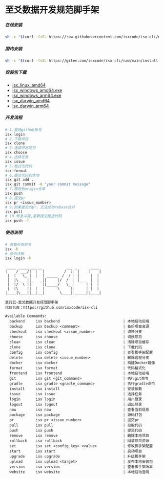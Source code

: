 # 至爻数据开发规范脚手架

##### 在线安装

```bash
sh -c "$(curl -fsSL https://raw.githubusercontent.com/isxcode/isx-cli/main/install.sh)"
```

##### 国内安装

```bash
sh -c "$(curl -fsSL https://gitee.com/isxcode/isx-cli/raw/main/install.sh)"
```

##### 安装包下载

- [isx_linux_amd64](https://isxcode.oss-cn-shanghai.aliyuncs.com/zhixingyun/isx_linux_amd64)
- [isx_windows_amd64.exe](https://isxcode.oss-cn-shanghai.aliyuncs.com/zhixingyun/isx_windows_amd64.exe)
- [isx_windows_arm64.exe](https://isxcode.oss-cn-shanghai.aliyuncs.com/zhixingyun/isx_windows_arm64.exe)
- [isx_darwin_amd64](https://isxcode.oss-cn-shanghai.aliyuncs.com/zhixingyun/isx_darwin_amd64)
- [isx_darwin_arm64](https://isxcode.oss-cn-shanghai.aliyuncs.com/zhixingyun/isx_darwin_arm64)

##### 开发流程

```bash
# 1.登陆github账号
isx login
# 2.下载项目
isx clone
# 3.选择开发项目
isx choose
# 4.选择任务
isx issue
# 5.格式化代码
isx format
# 6.提交代码到本地
isx git add .
isx git commit -m "your commit message"
# 7.推送到origin仓库
isx push
# 8.提交pr
isx pr <issue_number>
# 9.如果提交的pr，无法成功rebase合并
isx pull 
# 10.修复冲突,重新提交推送代码
isx push -f
```

##### 使用说明

```bash
# 查看所有命令
isx -h
# 命令详解
isx login -h
```

```text
 ____ _____ __ __           __  _      ____ 
|    / ___/|  |  |         /  ]| |    |    |
 |  (   \_ |  |  | _____  /  / | |     |  | 
 |  |\__  ||_   _||     |/  /  | |___  |  | 
 |  |/  \ ||     ||_____/   \_ |     | |  | 
 |  |\    ||  |  |      \     ||     | |  | 
|____|\___||__|__|       \____||_____||____|

至行云-至爻数据开发规范脚手架
代码仓库：https://github.com/isxcode/isx-cli

Available Commands:
  backend     isx backend                             | 本地启动后端
  backup      isx backup <comment>                    | 备份项目资源
  checkout    isx checkout <issue_number>             | 切换分支
  choose      isx choose                              | 切换项目
  clean       isx clean                               | 清除项目缓存
  clone       isx clone                               | 下载代码
  config      isx config                              | 查看脚手架配置
  delete      isx delete <issue_number>               | 删除远程分支
  docker      isx docker                              | 构建Docker镜像
  format      isx format                              | 代码格式化
  frontend    isx frontend                            | 本地启动前端
  git         isx git <git_command>                   | 执行git命令
  gradle      isx gradle <gradle_command>             | 执行gradle命令
  install     isx install                             | 安装依赖
  issue       isx issue                               | 选择任务
  login       isx login                               | 用户登录
  logout      isx logout                              | 退出登录
  now         isx now                                 | 查看当前信息
  package     isx package                             | 源码打包
  pr          isx pr <issue_number>                   | 提交pr
  pull        isx pull                                | 拉取代码
  push        isx push                                | 提交代码
  remove      isx remove                              | 删除本地项目
  rollback    isx rollback                            | 回滚项目资源
  set         isx set <config_key> <value>            | 修改脚手架配置
  start       isx start                               | 启动项目
  upgrade     isx upgrade                             | 升级脚手架
  upload      isx upload <target>                     | 发布本地安装包
  version     isx version                             | 查看脚手架版本
  website     isx website                             | 本地启动官网
```